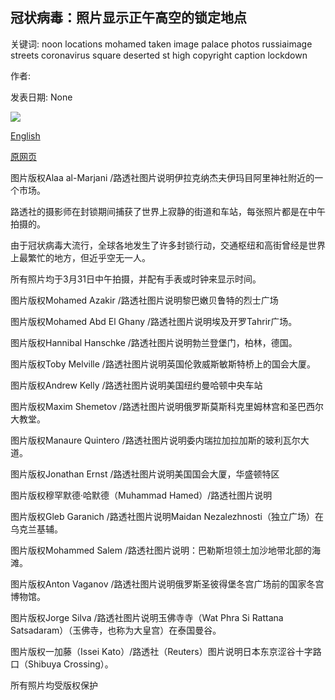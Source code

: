 ## 冠状病毒：照片显示正午高空的锁定地点

关键词: noon locations mohamed taken image palace photos russiaimage streets coronavirus square deserted st high copyright caption lockdown

作者: 

发表日期: None

![](https://ichef.bbci.co.uk/news/1024/branded_news/71C1/production/_111512192_6_lockdown_high_noon_reuters.jpg)

[English](Coronavirus%3A%20Photos%20show%20deserted%20lockdown%20locations%20at%20high%20noon.md)

[原网页](https://www.bbc.com/news/in-pictures-52127945)

图片版权Alaa al-Marjani /路透社图片说明伊拉克纳杰夫伊玛目阿里神社附近的一个市场。

路透社的摄影师在封锁期间捕获了世界上寂静的街道和车站，每张照片都是在中午拍摄的。

由于冠状病毒大流行，全球各地发生了许多封锁行动，交通枢纽和高街曾经是世界上最繁忙的地方，但近乎空无一人。

所有照片均于3月31日中午拍摄，并配有手表或时钟来显示时间。

图片版权Mohamed Azakir /路透社图片说明黎巴嫩贝鲁特的烈士广场

图片版权Mohamed Abd El Ghany /路透社图片说明埃及开罗Tahrir广场。

图片版权Hannibal Hanschke /路透社图片说明勃兰登堡门，柏林，德国。

图片版权Toby Melville /路透社图片说明英国伦敦威斯敏斯特桥上的国会大厦。

图片版权Andrew Kelly /路透社图片说明美国纽约曼哈顿中央车站

图片版权Maxim Shemetov /路透社图片说明俄罗斯莫斯科克里姆林宫和圣巴西尔大教堂。

图片版权Manaure Quintero /路透社图片说明委内瑞拉加拉加斯的玻利瓦尔大道。

图片版权Jonathan Ernst /路透社图片说明美国国会大厦，华盛顿特区

图片版权穆罕默德·哈默德（Muhammad Hamed）/路透社图片说明

图片版权Gleb Garanich /路透社图片说明Maidan Nezalezhnosti（独立广场）在乌克兰基辅。

图片版权Mohammed Salem /路透社图片说明：巴勒斯坦领土加沙地带北部的海滩。

图片版权Anton Vaganov /路透社图片说明俄罗斯圣彼得堡冬宫广场前的国家冬宫博物馆。

图片版权Jorge Silva /路透社图片说明玉佛寺寺（Wat Phra Si Rattana Satsadaram）（玉佛寺，也称为大皇宫）在泰国曼谷。

图片版权一加藤（Issei Kato）/路透社（Reuters）图片说明日本东京涩谷十字路口（Shibuya Crossing）。

所有照片均受版权保护